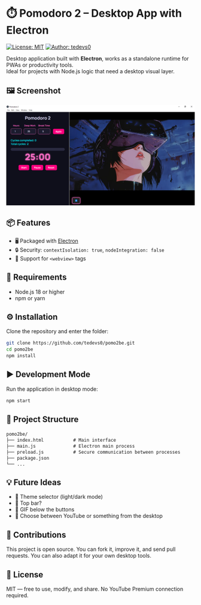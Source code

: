 # ⏱️ Pomodoro 2 – Desktop App with Electron

[![License: MIT](https://img.shields.io/badge/License-MIT-yellow.svg)](LICENSE)
[![Author: tedevs0](https://img.shields.io/badge/Author-tedevs0-blue.svg)](https://github.com/tedevs0)

Desktop application built with **Electron**, works as a standalone runtime for PWAs or productivity tools.  
Ideal for projects with Node.js logic that need a desktop visual layer.

## 🖼️ Screenshot

![Screenshot of the application](Screenshot_1.png)

## 📦 Features 

- 🖥️ Packaged with [Electron](https://www.electronjs.org/)
- 🔒 Security: `contextIsolation: true`, `nodeIntegration: false`
- 🔗 Support for `<webview>` tags

## 🚀 Requirements

- Node.js 18 or higher
- npm or yarn

## ⚙️ Installation

Clone the repository and enter the folder:

```bash
git clone https://github.com/tedevs0/pomo2be.git
cd pomo2be
npm install
```

## ▶️ Development Mode

Run the application in desktop mode:

```bash
npm start
```

## 📁 Project Structure

```
pomo2be/
├── index.html           # Main interface
├── main.js              # Electron main process
├── preload.js           # Secure communication between processes
├── package.json
└── ...
```

## 💡 Future Ideas

* 🎨 Theme selector (light/dark mode)
* 🎨 Top bar?
* 🎨 GIF below the buttons
* 🎨 Choose between YouTube or something from the desktop

## 🤝 Contributions

This project is open source. You can fork it, improve it, and send pull requests.
You can also adapt it for your own desktop tools.

## 📜 License

MIT — free to use, modify, and share. No YouTube Premium connection required.
